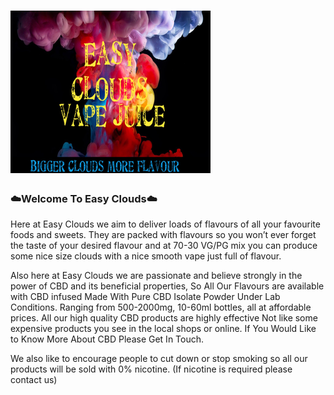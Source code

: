
<body>

<div class="container">
	<h1><img src="EasyClouds.png"></h1>
</div>

<div class="container">
  <h3 id="wells" class="page-header">☁️Welcome To Easy Clouds☁️</h3>
</div>

<div class="container">
	<div class="panel panel-default">
	  <div class="panel-body">
		
Here at Easy Clouds we aim to deliver loads of flavours of all your favourite foods and sweets. 
They are packed with flavours so you won’t ever forget the taste of your desired flavour and at 70-30 VG/PG mix you can produce some nice size clouds with a nice smooth vape just full of flavour. 

Also here at Easy Clouds we are passionate and believe strongly in the power of CBD and its beneficial properties, So All Our Flavours are available with CBD infused Made With Pure CBD Isolate Powder Under Lab Conditions. 
Ranging from 500-2000mg, 10-60ml bottles, all at affordable prices.
All our high quality CBD products are highly effective Not like some expensive products you see in the local shops or online.
If You Would Like to Know More About CBD Please Get In Touch. 

We also like to encourage people to cut down or stop smoking so all our products will be sold with 0% nicotine. 
(If nicotine is required please contact us) 

<br /><br />
<link href="https://www.facebook.com/Easy-Clouds-Vape-Juice-102859411070533"</Link>
	  </div>
	</div>
